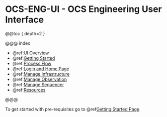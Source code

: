 # OCS-ENG-UI - OCS Engineering User Interface

@@toc { depth=2 }

@@@ index

- @ref:[UI Overview](UI_overview.md)
- @ref:[Getting Started](Getting-started.md)
- @ref:[Process Flow](UI_processflow.md)
- @ref:[Login and Home Page](Login_HomePage.md)
- @ref:[Manage Infrastructure](ManageInfrastructure.md)
- @ref:[Manage Observation](ManageObservation.md)
- @ref:[Manage Sequencer](ManageSequencer.md)
- @ref:[Resources](Resources.md)

@@@

To get started with pre-requisites go to @ref[Getting Started Page](./Getting-started.md).
